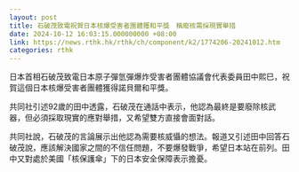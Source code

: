 ```yaml
---
layout: post
title: 石破茂致電祝賀日本核爆受害者團體獲和平獎　稱廢核需採現實舉措
date: 2024-10-12 16:03:15.000000000 +08:00
link: https://news.rthk.hk/rthk/ch/component/k2/1774206-20241012.htm
categories: rthk
---
```


日本首相石破茂致電日本原子彈氫彈爆炸受害者團體協議會代表委員田中熙巳，祝賀這個日本核爆受害者團體獲得諾貝爾和平獎。

共同社引述92歲的田中透露，石破茂在通話中表示，他認為最終是要廢除核武器，但必須採取現實的應對舉措，又希望雙方直接會面對話。

共同社說，石破茂的言論展示出他認為需要核威懾的想法。報道又引述田中回答石破茂說，應該解決國家之間的不信任問題，不要爆發戰爭，希望日本站在前列。田中又對處於美國「核保護傘」下的日本安全保障表示擔憂。
